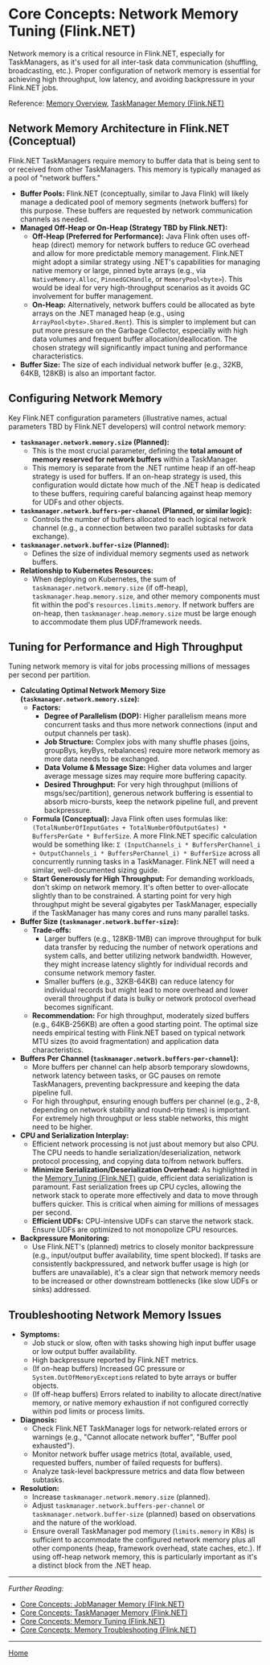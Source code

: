 # Core Concepts: Network Memory Tuning (Flink.NET)

Network memory is a critical resource in Flink.NET, especially for TaskManagers, as it's used for all inter-task data communication (shuffling, broadcasting, etc.). Proper configuration of network memory is essential for achieving high throughput, low latency, and avoiding backpressure in your Flink.NET jobs.

Reference: [Memory Overview](./Core-Concepts-Memory-Overview.md), [TaskManager Memory (Flink.NET)](./Core-Concepts-Memory-TaskManager.md)

## Network Memory Architecture in Flink.NET (Conceptual)

Flink.NET TaskManagers require memory to buffer data that is being sent to or received from other TaskManagers. This memory is typically managed as a pool of "network buffers."

*   **Buffer Pools:** Flink.NET (conceptually, similar to Java Flink) will likely manage a dedicated pool of memory segments (network buffers) for this purpose. These buffers are requested by network communication channels as needed.
*   **Managed Off-Heap or On-Heap (Strategy TBD by Flink.NET):**
    *   **Off-Heap (Preferred for Performance):** Java Flink often uses off-heap (direct) memory for network buffers to reduce GC overhead and allow for more predictable memory management. Flink.NET might adopt a similar strategy using .NET's capabilities for managing native memory or large, pinned byte arrays (e.g., via `NativeMemory.Alloc`, `PinnedGCHandle`, or `MemoryPool<byte>`). This would be ideal for very high-throughput scenarios as it avoids GC involvement for buffer management.
    *   **On-Heap:** Alternatively, network buffers could be allocated as byte arrays on the .NET managed heap (e.g., using `ArrayPool<byte>.Shared.Rent`). This is simpler to implement but can put more pressure on the Garbage Collector, especially with high data volumes and frequent buffer allocation/deallocation. The chosen strategy will significantly impact tuning and performance characteristics.
*   **Buffer Size:** The size of each individual network buffer (e.g., 32KB, 64KB, 128KB) is also an important factor.

## Configuring Network Memory

Key Flink.NET configuration parameters (illustrative names, actual parameters TBD by Flink.NET developers) will control network memory:

*   **`taskmanager.network.memory.size` (Planned):**
    *   This is the most crucial parameter, defining the **total amount of memory reserved for network buffers** within a TaskManager.
    *   This memory is separate from the .NET runtime heap if an off-heap strategy is used for buffers. If an on-heap strategy is used, this configuration would dictate how much of the .NET heap is dedicated to these buffers, requiring careful balancing against heap memory for UDFs and other objects.
*   **`taskmanager.network.buffers-per-channel` (Planned, or similar logic):**
    *   Controls the number of buffers allocated to each logical network channel (e.g., a connection between two parallel subtasks for data exchange).
*   **`taskmanager.network.buffer-size` (Planned):**
    *   Defines the size of individual memory segments used as network buffers.
*   **Relationship to Kubernetes Resources:**
    *   When deploying on Kubernetes, the sum of `taskmanager.network.memory.size` (if off-heap), `taskmanager.heap.memory.size`, and other memory components must fit within the pod's `resources.limits.memory`. If network buffers are on-heap, then `taskmanager.heap.memory.size` must be large enough to accommodate them plus UDF/framework needs.

## Tuning for Performance and High Throughput

Tuning network memory is vital for jobs processing millions of messages per second per partition.

*   **Calculating Optimal Network Memory Size (`taskmanager.network.memory.size`):**
    *   **Factors:**
        *   **Degree of Parallelism (DOP):** Higher parallelism means more concurrent tasks and thus more network connections (input and output channels per task).
        *   **Job Structure:** Complex jobs with many shuffle phases (joins, groupBys, keyBys, rebalances) require more network memory as more data needs to be exchanged.
        *   **Data Volume & Message Size:** Higher data volumes and larger average message sizes may require more buffering capacity.
        *   **Desired Throughput:** For very high throughput (millions of msgs/sec/partition), generous network buffering is essential to absorb micro-bursts, keep the network pipeline full, and prevent backpressure.
    *   **Formula (Conceptual):** Java Flink often uses formulas like:
        `(TotalNumberOfInputGates + TotalNumberOfOutputGates) * BuffersPerGate * BufferSize`.
        A more Flink.NET specific calculation would be something like:
        `Σ (InputChannels_i * BuffersPerChannel_i + OutputChannels_i * BuffersPerChannel_i) * BufferSize` across all concurrently running tasks in a TaskManager. Flink.NET will need a similar, well-documented sizing guide.
    *   **Start Generously for High Throughput:** For demanding workloads, don't skimp on network memory. It's often better to over-allocate slightly than to be constrained. A starting point for very high throughput might be several gigabytes per TaskManager, especially if the TaskManager has many cores and runs many parallel tasks.
*   **Buffer Size (`taskmanager.network.buffer-size`):**
    *   **Trade-offs:**
        *   Larger buffers (e.g., 128KB-1MB) can improve throughput for bulk data transfer by reducing the number of network operations and system calls, and better utilizing network bandwidth. However, they might increase latency slightly for individual records and consume network memory faster.
        *   Smaller buffers (e.g., 32KB-64KB) can reduce latency for individual records but might lead to more overhead and lower overall throughput if data is bulky or network protocol overhead becomes significant.
    *   **Recommendation:** For high throughput, moderately sized buffers (e.g., 64KB-256KB) are often a good starting point. The optimal size needs empirical testing with Flink.NET based on typical network MTU sizes (to avoid fragmentation) and application data characteristics.
*   **Buffers Per Channel (`taskmanager.network.buffers-per-channel`):**
    *   More buffers per channel can help absorb temporary slowdowns, network latency between tasks, or GC pauses on remote TaskManagers, preventing backpressure and keeping the data pipeline full.
    *   For high throughput, ensuring enough buffers per channel (e.g., 2-8, depending on network stability and round-trip times) is important. For extremely high throughput or less stable networks, this might need to be higher.
*   **CPU and Serialization Interplay:**
    *   Efficient network processing is not just about memory but also CPU. The CPU needs to handle serialization/deserialization, network protocol processing, and copying data to/from network buffers.
    *   **Minimize Serialization/Deserialization Overhead:** As highlighted in the [Memory Tuning (Flink.NET)](./Core-Concepts-Memory-Tuning.md) guide, efficient data serialization is paramount. Fast serialization frees up CPU cycles, allowing the network stack to operate more effectively and data to move through buffers quicker. This is critical when aiming for millions of messages per second.
    *   **Efficient UDFs:** CPU-intensive UDFs can starve the network stack. Ensure UDFs are optimized to not monopolize CPU resources.
*   **Backpressure Monitoring:**
    *   Use Flink.NET's (planned) metrics to closely monitor backpressure (e.g., input/output buffer availability, time spent blocked). If tasks are consistently backpressured, and network buffer usage is high (or buffers are unavailable), it's a clear sign that network memory needs to be increased or other downstream bottlenecks (like slow UDFs or sinks) addressed.

## Troubleshooting Network Memory Issues

*   **Symptoms:**
    *   Job stuck or slow, often with tasks showing high input buffer usage or low output buffer availability.
    *   High backpressure reported by Flink.NET metrics.
    *   (If on-heap buffers) Increased GC pressure or `System.OutOfMemoryException`s related to byte arrays or buffer objects.
    *   (If off-heap buffers) Errors related to inability to allocate direct/native memory, or native memory exhaustion if not configured correctly within pod limits or process limits.
*   **Diagnosis:**
    *   Check Flink.NET TaskManager logs for network-related errors or warnings (e.g., "Cannot allocate network buffer", "Buffer pool exhausted").
    *   Monitor network buffer usage metrics (total, available, used, requested buffers, number of failed requests for buffers).
    *   Analyze task-level backpressure metrics and data flow between subtasks.
*   **Resolution:**
    *   Increase `taskmanager.network.memory.size` (planned).
    *   Adjust `taskmanager.network.buffers-per-channel` or `taskmanager.network.buffer-size` (planned) based on observations and the nature of the workload.
    *   Ensure overall TaskManager pod memory (`limits.memory` in K8s) is sufficient to accommodate the configured network memory plus all other components (heap, framework overhead, state caches, etc.). If using off-heap network memory, this is particularly important as it's a distinct block from the .NET heap.

---

*Further Reading:*
*   [Core Concepts: JobManager Memory (Flink.NET)](./Core-Concepts-Memory-JobManager.md)
*   [Core Concepts: TaskManager Memory (Flink.NET)](./Core-Concepts-Memory-TaskManager.md)
*   [Core Concepts: Memory Tuning (Flink.NET)](./Core-Concepts-Memory-Tuning.md)
*   [Core Concepts: Memory Troubleshooting (Flink.NET)](./Core-Concepts-Memory-Troubleshooting.md)

---
[Home](https://github.com/devstress/FLINK.NET/blob/main/docs/wiki/Wiki-Structure-Outline.md)
